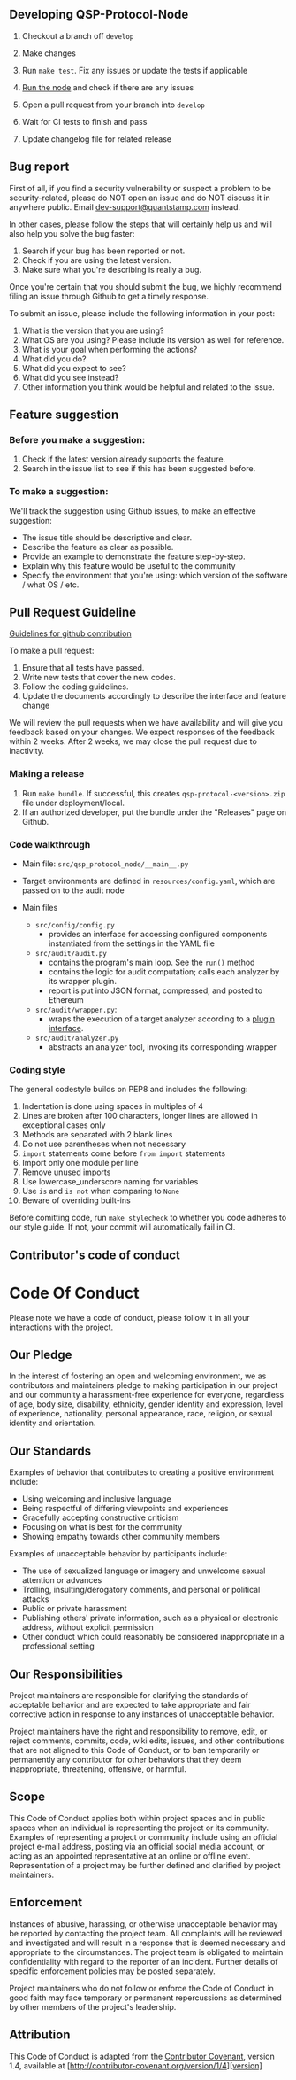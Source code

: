 ## Developing QSP-Protocol-Node
1. Checkout a branch off `develop`

1. Make changes

1. Run `make test`. Fix any issues or update the tests if applicable

1. [Run the node](https://github.com/quantstamp/qsp-protocol-node#running-the-node) and check if there are any issues

1. Open a pull request from your branch into `develop`

1. Wait for CI tests to finish and pass

1. Update changelog file for related release

## Bug report

First of all, if you find a security vulnerability or suspect a problem to be security-related, 
please do NOT open an issue and do NOT discuss it in anywhere public. 
Email dev-support@quantstamp.com instead.

In other cases, 
please follow the steps that will certainly help us and will also help you solve the bug faster:
1. Search if your bug has been reported or not. 
2. Check if you are using the latest version.
3. Make sure what you're describing is really a bug.


Once you're certain that you should submit the bug, 
we highly recommend filing an issue through Github to get a timely response. 

To submit an issue, please include the following information in your post:
1. What is the version that you are using?
2. What OS are you using? Please include its version as well for reference.
3. What is your goal when performing the actions?
4. What did you do?
5. What did you expect to see?
6. What did you see instead?
7. Other information you think would be helpful and related to the issue.

## Feature suggestion

### Before you make a suggestion:
1. Check if the latest version already supports the feature.
2. Search in the issue list to see if this has been suggested before.

### To make a suggestion:
We'll track the suggestion using Github issues, to make an effective suggestion:

* The issue title should be descriptive and clear.
* Describe the feature as clear as possible.
* Provide an example to demonstrate the feature step-by-step.
* Explain why this feature would be useful to the community 
* Specify the environment that you're using: which version of the software / what OS / etc.

## Pull Request Guideline

[Guidelines for github contribution](https://gist.github.com/Chaser324/ce0505fbed06b947d962)

To make a pull request:
1. Ensure that all tests have passed.
2. Write new tests that cover the new codes.
2. Follow the coding guidelines.
3. Update the documents accordingly to describe the interface and feature change

We will review the pull requests when we have availability and 
will give you feedback based on your changes. We expect responses of the feedback within 2 weeks.
After 2 weeks, we may close the pull request due to inactivity.

### Making a release
1. Run `make bundle`. If successful, this creates `qsp-protocol-<version>.zip`
   file under deployment/local.
1. If an authorized developer, put the bundle under the "Releases" page on
   Github.

### Code walkthrough

* Main file: `src/qsp_protocol_node/__main__.py`

* Target environments are defined in `resources/config.yaml`, which are
  passed on to the audit node

* Main files
  - `src/config/config.py`
    - provides an interface for accessing configured components
    instantiated from the settings in the YAML file
  - `src/audit/audit.py`
    - contains the program's main loop. See the `run()` method
    - contains the logic for audit computation; calls each analyzer by its
    wrapper plugin.
    - report is put into JSON format, compressed, and posted to Ethereum
  - `src/audit/wrapper.py`:
    - wraps the execution of a target analyzer according to a [plugin
    interface](https://github.com/quantstamp/qsp-protocol-node/blob/develop/plugins/analyzers/README.md). 
  - `src/audit/analyzer.py`
    - abstracts an analyzer tool, invoking its corresponding wrapper

### Coding style

The general codestyle builds on PEP8 and includes the following:

1. Indentation is done using spaces in multiples of 4
2. Lines are broken after 100 characters, longer lines are allowed in exceptional cases only
3. Methods are separated with 2 blank lines
4. Do not use parentheses when not necessary
5. `import` statements come before `from import` statements
6. Import only one module per line
7. Remove unused imports
8. Use lowercase_underscore naming for variables
9. Use `is` and `is not` when comparing to `None`
10. Beware of overriding built-ins

Before comitting code, run `make stylecheck` to whether you code adheres to our
style guide. If not, your commit will automatically fail in CI.

## Contributor's code of conduct
# Code Of Conduct

Please note we have a code of conduct, please follow it in all your interactions with the project.

## Our Pledge

In the interest of fostering an open and welcoming environment, we as
contributors and maintainers pledge to making participation in our project and
our community a harassment-free experience for everyone, regardless of age, body
size, disability, ethnicity, gender identity and expression, level of experience,
nationality, personal appearance, race, religion, or sexual identity and
orientation.

## Our Standards

Examples of behavior that contributes to creating a positive environment
include:

* Using welcoming and inclusive language
* Being respectful of differing viewpoints and experiences
* Gracefully accepting constructive criticism
* Focusing on what is best for the community
* Showing empathy towards other community members

Examples of unacceptable behavior by participants include:

* The use of sexualized language or imagery and unwelcome sexual attention or
advances
* Trolling, insulting/derogatory comments, and personal or political attacks
* Public or private harassment
* Publishing others' private information, such as a physical or electronic
  address, without explicit permission
* Other conduct which could reasonably be considered inappropriate in a
  professional setting

## Our Responsibilities

Project maintainers are responsible for clarifying the standards of acceptable
behavior and are expected to take appropriate and fair corrective action in
response to any instances of unacceptable behavior.

Project maintainers have the right and responsibility to remove, edit, or
reject comments, commits, code, wiki edits, issues, and other contributions
that are not aligned to this Code of Conduct, or to ban temporarily or
permanently any contributor for other behaviors that they deem inappropriate,
threatening, offensive, or harmful.

## Scope

This Code of Conduct applies both within project spaces and in public spaces
when an individual is representing the project or its community. Examples of
representing a project or community include using an official project e-mail
address, posting via an official social media account, or acting as an appointed
representative at an online or offline event. Representation of a project may be
further defined and clarified by project maintainers.

## Enforcement

Instances of abusive, harassing, or otherwise unacceptable behavior may be
reported by contacting the project team. All
complaints will be reviewed and investigated and will result in a response that
is deemed necessary and appropriate to the circumstances. The project team is
obligated to maintain confidentiality with regard to the reporter of an incident.
Further details of specific enforcement policies may be posted separately.

Project maintainers who do not follow or enforce the Code of Conduct in good
faith may face temporary or permanent repercussions as determined by other
members of the project's leadership.

## Attribution

This Code of Conduct is adapted from the [Contributor Covenant][homepage], version 1.4,
available at [http://contributor-covenant.org/version/1/4][version]

[homepage]: http://contributor-covenant.org
[version]: http://contributor-covenant.org/version/1/4/

